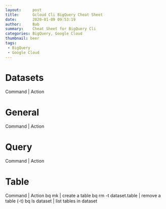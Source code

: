 ```yaml
---
layout:     post
title:      Gcloud Cli BigQuery Cheat Sheet 
date:       2020-01-09 09:53:19
author:     Bab
summary:    Cheat Sheet for BigQuery Cli 
categories: BigQuery, Google Cloud
thumbnail: beer
tags:
 - BigQuery
 - Google Cloud
---
```


# Datasets
Command | Action

# General
Command | Action

# Query
Command | Action

# Table
Command | Action
bq mk | create a table
bq rm -t dataset.table | remove a table (-t)
bq ls dataset | list tables in dataset


